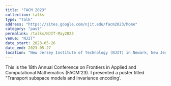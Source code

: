 ```yaml
---
title: "FACM 2023"
collection: talks
type: "Talk"
address: "https://sites.google.com/njit.edu/facm2023/home"
category: "past"
permalink: /talks/NJIT-May2023
venue: "NJIT"
date_start: 2023-05-26
date_end: 2023-05-27
location: "New Jersey Institute of Technology (NJIT) in Newark, New Jersey"
---
```


This is the 18th Annual Conference on Frontiers in Applied and Computational Mathematics (FACM'23). 
I presented a poster titled "Transport subspace models and invariance encoding'.
